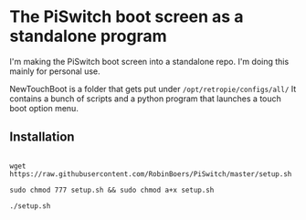 # The PiSwitch boot screen as a standalone program

I'm making the PiSwitch boot screen into a standalone repo. I'm doing this mainly for personal use.

NewTouchBoot is a folder that gets put under `/opt/retropie/configs/all/`
It contains a bunch of scripts and a python program that launches a touch boot option menu.

## Installation
<code>
wget https://raw.githubusercontent.com/RobinBoers/PiSwitch/master/setup.sh<br>
sudo chmod 777 setup.sh && sudo chmod a+x setup.sh<br>
./setup.sh<br>
</code>